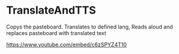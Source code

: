 # TranslateAndTTS
Copys the pasteboard. Translates to defined lang, Reads aloud and replaces pasteboard with translated text

https://www.youtube.com/embed/c6zSPYZ4T10
